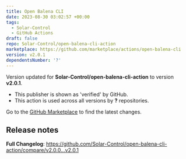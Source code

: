 ```yaml
---
title: Open Balena CLI
date: 2023-08-30 03:02:57 +00:00
tags:
  - Solar-Control
  - GitHub Actions
draft: false
repo: Solar-Control/open-balena-cli-action
marketplace: https://github.com/marketplace/actions/open-balena-cli
version: v2.0.1
dependentsNumber: '?'
---
```



Version updated for **Solar-Control/open-balena-cli-action** to version **v2.0.1**.
- This publisher is shown as 'verified' by GitHub.
- This action is used across all versions by **?** repositories.

Go to the [GitHub Marketplace](https://github.com/marketplace/actions/open-balena-cli) to find the latest changes.

## Release notes

**Full Changelog**: https://github.com/Solar-Control/open-balena-cli-action/compare/v2.0.0...v2.0.1
